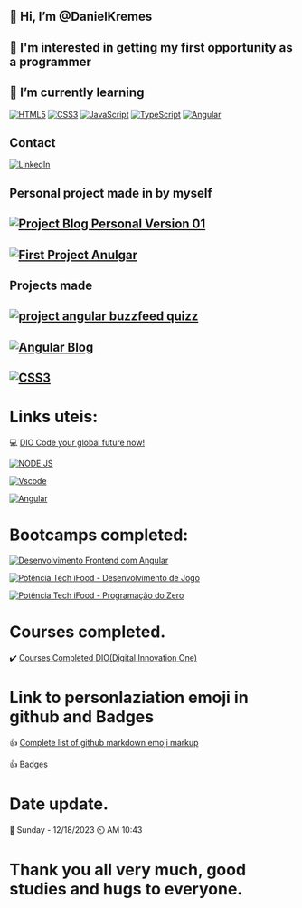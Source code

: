 ##  👋 Hi, I’m @DanielKremes

##  👀 I'm interested in getting my first opportunity as a programmer

## 🌱 I’m currently learning 

[![HTML5](https://img.shields.io/badge/HTML5-E34F26?style=for-the-badge&logo=html5&logoColor=white)](https://www.w3schools.com/html/default.asp) [![CSS3](https://img.shields.io/badge/CSS-239120?&style=for-the-badge&logo=css3&logoColor=white)](https://www.w3schools.com/css/default.asp) [![JavaScript](https://img.shields.io/badge/JavaScript-F7DF1E?style=for-the-badge&logo=javascript&logoColor=black)](https://www.w3schools.com/js/default.asp) [![TypeScript](https://img.shields.io/badge/TypeScript-007ACC?style=for-the-badge&logo=typescript&logoColor=white)](https://www.typescriptlang.org/) [![Angular](https://img.shields.io/badge/Angular-DD0031?style=for-the-badge&logo=Angular&logoColor=white)](https://angular.io/)

## Contact
[![LinkedIn](https://img.shields.io/badge/LinkedIn-%230077B5.svg?logo=linkedin&logoColor=white)](https://www.linkedin.com/in/daniel-kremes-94919227b/)

## Personal project made in by myself

## [![Project Blog Personal Version 01](https://img.shields.io/badge/Project_Blog_Personal_Version_01-DD0031?style=for-the-badge&logo=Angular&logoColor=white)](https://danielkremes.github.io/project_blog_personal/)

## [![First Project Anulgar](https://img.shields.io/badge/My_first_project_personal_in_angular-DD0031?style=for-the-badge&logo=Angular&logoColor=white)](https://danielkremes.github.io/first_project_angular_created_by_myself/)

## Projects made
## [![project angular buzzfeed quizz](https://img.shields.io/badge/project_angular_buzzfeed_quizz-DD0031?style=for-the-badge&logo=Angular&logoColor=white)](https://danielkremes.github.io/project_angular_buzzfeed_quizz/)

## [![Angular Blog](https://img.shields.io/badge/Angular_Blog-DD0031?style=for-the-badge&logo=Angular&logoColor=white)](https://danielkremes.github.io/angular_blog_dio_course/)

## [![CSS3](https://img.shields.io/badge/CSS-239120?&style=for-the-badge&logo=css3&logoColor=white)](https://danielkremes.github.io/trilha-css-desafio-01-Public/)

# Links uteis:
💻 [DIO Code your global future now!](https://www.dio.me/)

[![NODE.JS](https://img.shields.io/badge/Node.js-43853D?style=for-the-badge&logo=node.js&logoColor=white)](https://nodejs.org/en)

[![Vscode](https://img.shields.io/badge/Visual_Studio_Code-0078D4?style=for-the-badge&logo=visual%20studio%20code&logoColor=white)](https://code.visualstudio.com/)

[![Angular](https://img.shields.io/badge/Angular-DD0031?style=for-the-badge&logo=angular&logoColor=white)](https://angular.io/)

# Bootcamps completed:

[![Desenvolvimento Frontend com Angular](https://img.shields.io/badge/Desenvolvimento_Frontend_com_Angular-3B97D0?style=for-the-badge&logo=angular&logoColor=white)](https://www.dio.me/certificate/CBFA449C/share)

[![Potência Tech iFood - Desenvolvimento de Jogo](https://img.shields.io/badge/Potência_Tech_iFood-Desenvolvimento_de_Jogos-906312?style=for-the-badge&logo=javascript&logoColor=black)](https://www.dio.me/certificate/291C45B1/share)

[![Potência Tech iFood - Programação do Zero](https://img.shields.io/badge/Potência_Tech_iFood-Programação_do_Zero-B9242D?style=for-the-badge&logo=javascript&logoColor=black)](https://www.dio.me/certificate/9D9BFB6D/share)

# Courses completed.
✔️ [Courses Completed DIO(Digital Innovation One)](https://web.dio.me/certificates)

# Link to personlaziation emoji in github and Badges
👍 [Complete list of github markdown emoji markup](https://gist.github.com/rxaviers/7360908)

👍 [Badges](https://dev.to/envoy_/150-badges-for-github-pnk)

# Date update.
📅 Sunday - 12/18/2023 ⏲️ AM 10:43 

# Thank you all very much, good studies and hugs to everyone.
<!---
DanielKremes/DanielKremes is a ✨ special ✨ repository because its `README.md` (this file) appears on your GitHub profile.
You can click the Preview link to take a look at your changes.
--->
